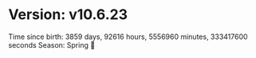 # Version: v10.6.23
Time since birth: 3859 days, 92616 hours, 5556960 minutes, 333417600 seconds
Season: Spring 🌸

